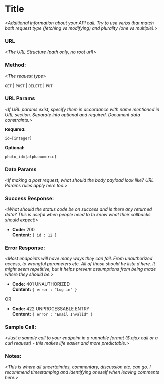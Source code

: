 # Title
  
  <_Additional information about your API call. Try to use verbs that match both request type (fetching vs modifying) and plurality (one vs multiple)._>

### **URL**

  <_The URL Structure (path only, no root url)_>

### **Method:**
  
  <_The request type_>

  `GET` | `POST` | `DELETE` | `PUT`
  
###  **URL Params**

   <_If URL params exist, specify them in accordance with name mentioned in URL section. Separate into optional and required. Document data constraints._> 

   **Required:**
 
   `id=[integer]`

   **Optional:**
 
   `photo_id=[alphanumeric]`

### **Data Params**

  <_If making a post request, what should the body payload look like? URL Params rules apply here too._>

### **Success Response:**
  
  <_What should the status code be on success and is there any returned data? This is useful when people need to to know what their callbacks should expect!_>

  * **Code:** 200 <br />
    **Content:** `{ id : 12 }`
 
### **Error Response:**

  <_Most endpoints will have many ways they can fail. From unauthorized access, to wrongful parameters etc. All of those should be liste d here. It might seem repetitive, but it helps prevent assumptions from being made where they should be._>

  * **Code:** 401 UNAUTHORIZED <br />
    **Content:** `{ error : "Log in" }`

  OR

  * **Code:** 422 UNPROCESSABLE ENTRY <br />
    **Content:** `{ error : "Email Invalid" }`

### **Sample Call:**

  <_Just a sample call to your endpoint in a runnable format ($.ajax call or a curl request) - this makes life easier and more predictable._> 

### **Notes:**

  <_This is where all uncertainties, commentary, discussion etc. can go. I recommend timestamping and identifying oneself when leaving comments here._> 